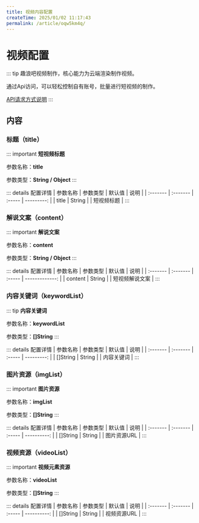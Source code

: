 ```yaml
---
title: 视频内容配置
createTime: 2025/01/02 11:17:43
permalink: /article/oqw5km4q/
---
```

# 视频配置
::: tip
趣浪吧视频制作，核心能力为云端渲染制作视频。

通过Api访问，可以轻松控制自有账号，批量进行短视频的制作。

[API请求方式说明](api.html#视频制作api)
:::

## 内容
### 标题（title）
::: important
**短视频标题**

参数名称：**title**

参数类型：**String / Object**
:::

::: details 配置详情
| 参数名称 | 参数类型 | 默认值 |       说明 |
| :------- | :------- | :----- | ---------: |
| title    | String   |        | 短视频标题 |
:::

### 解说文案（content）
::: important
**解说文案**

参数名称：**content**

参数类型：**String / Object**
:::

::: details 配置详情
| 参数名称 | 参数类型 | 默认值 |           说明 |
| :------- | :------- | :----- | -------------: |
| content  | String   |        | 短视频解说文案 |
:::

### 内容关键词（keywordList）
::: tip
**内容关键词**

参数名称：**keywordList**

参数类型：**[]String**
:::

::: details 配置详情
| 参数名称 | 参数类型 | 默认值 |       说明 |
| :------- | :------- | :----- | ---------: |
| []String | String   |        | 内容关键词 |
:::

### 图片资源（imgList）
::: important
**图片资源**

参数名称：**imgList**

参数类型：**[]String**
:::

::: details 配置详情
| 参数名称 | 参数类型 | 默认值 |        说明 |
| :------- | :------- | :----- | ----------: |
| []String | String   |        | 图片资源URL |
:::

### 视频资源（videoList）
::: important 
**视频元素资源**

参数名称：**videoList**

参数类型：**[]String**
:::

::: details 配置详情
| 参数名称 | 参数类型 | 默认值 |        说明 |
| :------- | :------- | :----- | ----------: |
| []String | String   |        | 视频资源URL |
:::
